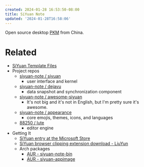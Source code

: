 ```yaml
---
created: 2024-01-28 16:53:50-08:00
title: SiYuan Note
updated: '2024-01-28T16:58:06'
---
```


Open source desktop [PKM](PKM.md) from China.

# Related

* [SiYuan Template Files](SiYuan%20Template%20Files.md)
* Project repos
  * [siyuan-note / siyuan](https://github.com/siyuan-note/siyuan)
    * user interface and kernel
  * [siyuan-note / dejavu](https://github.com/siyuan-note/dejavu)
    * data snapshot and synchronization component
  * [siyuan-note / awesome-siyuan](https://github.com/siyuan-note/awesome-siyuan)
    * It's not big and it's not in English, but I'm pretty sure it's awesome.
  * [siyuan-note / appearance](https://github.com/siyuan-note/appearance)
    * core emojis, themes, icons, and languages
  * [88250 / lute](https://github.com/88250/lute)
    * editor engine
* Getting It
  * [SiYuan entry at the Microsoft Store](https://www.microsoft.com/store/productId/9P7HPMXP73K4)
  * [SiYuan browser clipping extension download - LiuYun](https://liuyun.io/article/1692529862454)
  * Arch packages
    * [AUR - siyuan-note-bin](https://aur.archlinux.org/packages/siyuan-note-bin)
    * [AUR - siyuan-appimage](https://aur.archlinux.org/packages/siyuan-appimage)